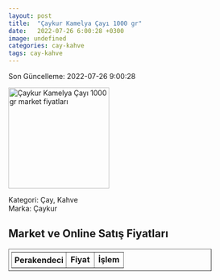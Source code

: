 ```yaml
---
layout: post
title:  "Çaykur Kamelya Çayı 1000 gr"
date:   2022-07-26 6:00:28 +0300
image: undefined
categories: cay-kahve
tags: cay-kahve
---
```


Son Güncelleme: 2022-07-26 9:00:28

<img src="undefined" width="200" alt="Çaykur Kamelya Çayı 1000 gr market fiyatları" />

Kategori: Çay, Kahve
<br />
Marka: Çaykur

<h2>Market ve Online Satış Fiyatları</h2>

<table border="1" style="padding: 5px;width:80%;">
  <tr>
    <td style="padding: 5px;"><strong>Perakendeci</strong></td>
    <td><strong>Fiyat</strong></td>
    <td><strong>İşlem</strong></td>
  </tr>
  
</table>
